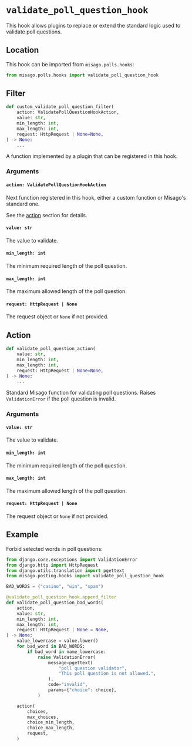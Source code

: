 # `validate_poll_question_hook`

This hook allows plugins to replace or extend the standard logic used to validate poll questions.


## Location

This hook can be imported from `misago.polls.hooks`:

```python
from misago.polls.hooks import validate_poll_question_hook
```


## Filter

```python
def custom_validate_poll_question_filter(
    action: ValidatePollQuestionHookAction,
    value: str,
    min_length: int,
    max_length: int,
    request: HttpRequest | None=None,
) -> None:
    ...
```

A function implemented by a plugin that can be registered in this hook.


### Arguments

#### `action: ValidatePollQuestionHookAction`

Next function registered in this hook, either a custom function or Misago's standard one.

See the [action](#action) section for details.


#### `value: str`

The value to validate.


#### `min_length: int`

The minimum required length of the poll question.


#### `max_length: int`

The maximum allowed length of the poll question.


#### `request: HttpRequest | None`

The request object or `None` if not provided.


## Action

```python
def validate_poll_question_action(
    value: str,
    min_length: int,
    max_length: int,
    request: HttpRequest | None=None,
) -> None:
    ...
```

Standard Misago function for validating poll questions. Raises `ValidationError` if the poll question is invalid.


### Arguments

#### `value: str`

The value to validate.


#### `min_length: int`

The minimum required length of the poll question.


#### `max_length: int`

The maximum allowed length of the poll question.


#### `request: HttpRequest | None`

The request object or `None` if not provided.


## Example

Forbid selected words in poll questions:

```python
from django.core.exceptions import ValidationError
from django.http import HttpRequest
from django.utils.translation import pgettext
from misago.posting.hooks import validate_poll_question_hook

BAD_WORDS = ("casino", "win", "spam")

@validate_poll_question_hook.append_filter
def validate_poll_question_bad_words(
    action,
    value: str,
    min_length: int,
    max_length: int,
    request: HttpRequest | None = None,
) -> None:
    value_lowercase = value.lower()
    for bad_word in BAD_WORDS:
        if bad_word in name_lowercase:
            raise ValidationError(
                message=pgettext(
                    "poll question validator",
                    "This poll question is not allowed.",
                ),
                code="invalid",
                params={"choice": choice},
            )

    action(
        choices,
        max_choices,
        choice_min_length,
        choice_max_length,
        request,
    )
```